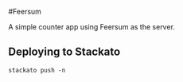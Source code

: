 #Feersum

A simple counter app using Feersum as the server.

## Deploying to Stackato

    stackato push -n
